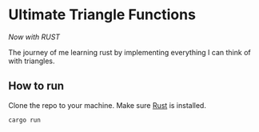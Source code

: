 # Ultimate Triangle Functions
_Now with RUST_

The journey of me learning rust by implementing everything I can think of with triangles.

## How to run

Clone the repo to your machine. Make sure [Rust](rust-lang.org) is installed.

```sh
cargo run
```